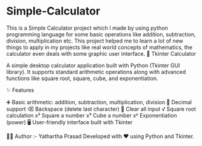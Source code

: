 # Simple-Calculator
This is a Simple Calculator project which I made by using python programming language for some basic operations like addition, subtraction, division, multiplication etc. This project helped me to learn a lot of new things to apply in my projects like real world concepts of mathematics, the calculator even deals with some graphic user interface.
🧮 Tkinter Calculator

A simple desktop calculator application built with Python (Tkinter GUI library).
It supports standard arithmetic operations along with advanced functions like square root, square, cube, and exponentiation.

✨ Features

➕ Basic arithmetic: addition, subtraction, multiplication, division
🔢 Decimal support
⌫ Backspace (delete last character)
🧹 Clear all input
√ Square root calculation
x² Square a number
x³ Cube a number
xʸ Exponentiation (power)
🖥️ User-friendly interface built with Tkinter

👨‍💻 Author :- Yathartha Prasad
Developed with ❤️ using Python and Tkinter.
